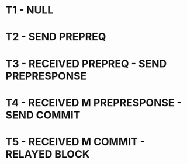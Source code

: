 # T1 - NULL
# T2 - SEND PREPREQ
# T3 - RECEIVED PREPREQ - SEND PREPRESPONSE
# T4 - RECEIVED M PREPRESPONSE - SEND COMMIT
# T5 - RECEIVED M COMMIT - RELAYED BLOCK
